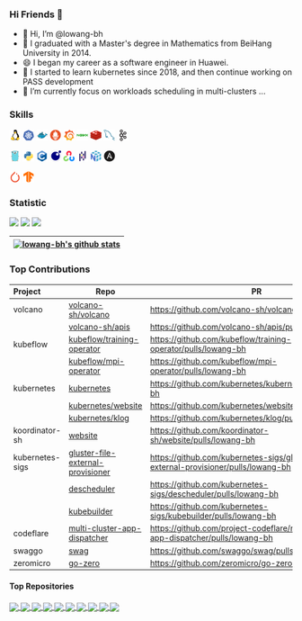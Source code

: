 ### Hi Friends 👋

- 👋 Hi, I’m @lowang-bh
- 🔭 I graduated with a Master's degree in Mathematics from BeiHang University in 2014.
- 😄 I began my career as a software engineer in Huawei.
- 🤔 I started to learn kubernetes since 2018, and then continue working on PASS development
- 🌱 I’m currently focus on workloads scheduling in multi-clusters ...
  
<!--
- 💞️ I’m looking to collaborate on ...
- 📫 How to reach me ...

-->

<!--
**lowang-bh/lowang-bh** is a ✨ _special_ ✨ repository because its `README.md` (this file) appears on your GitHub profile.

Here are some ideas to get you started:

- 🔭 I’m currently working on ...
- 🌱 I’m currently learning ...
- 👯 I’m looking to collaborate on ...
- 🤔 I’m looking for help with ...
- 💬 Ask me about ...
- 📫 How to reach me: ...
- 😄 Pronouns: ...
- ⚡ Fun fact: ...
-->

<!--
[![lowang-bh's GitHub stats](https://github-readme-stats.vercel.app/api?username=lowang-bh&theme=buefy&show_icons=true)](https://github.com/anuraghazra/github-readme-stats)
[![Top Langs](https://github-readme-stats.vercel.app/api/top-langs/?username=lowang-bh&theme=buefy)](https://github.com/anuraghazra/github-readme-stats)
-->

<!--
donut: vertical sort and with pie graph
donut-vertical: pie graph at top
-->

### Skills

<code><img height="20" alt="linux" src="./images/linux-original.svg"></code>
<code><img height="20" alt="kubernetes" src="./images/kubernetes-plain.svg"></code>
<code><img height="20" alt="docker" src="./images/docker-original.svg"></code>
<code><img height="20" alt="prometheuse" src="./images/prometheus-original.svg"></code>
<code><img height="20" alt="grafana" src="./images/grafana-original.svg"></code>
<code><img height="20" alt="nginx" src="./images/nginx-original.svg"></code>
<code><img height="20" alt="redis" src="./images/redis-original.svg"></code>
<code><img height="20" alt="mysql" src="./images/mysql-original.svg"></code>
<code><img height="20" alt="kafka" src="./images/apachekafka-original.svg"></code>

<code><img height="20" alt="go" src="./images/go-original.svg"></code>
<code><img height="20" alt="python" src="./images/python-original.svg"></code>
<code><img height="20" alt="c" src="./images/c-original.svg"></code>
<code><img height="20" alt="lua" src="./images/lua-original.svg"></code>
<code><img height="20" alt="opencv" src="./images/opencv-original.svg"></code>
<code><img height="20" alt="pandas" src="./images/pandas-original.svg"></code>
<code><img height="20" alt="numpy" src="./images/numpy-original.svg"></code>
<code><img height="20" alt="ansible" src="./images/ansible-plain.svg"></code>

<code><img height="20" alt="py" src="./images/pytorch-original.svg"></code>
<code><img height="20" alt="tf" src="./images/tensorflow-original.svg"></code>

### Statistic

![](https://github-profile-summary-cards.vercel.app/api/cards/profile-details?username=lowang-bh&theme=github)
![](https://github-profile-summary-cards.vercel.app/api/cards/most-commit-language?username=lowang-bh&theme=github&exclude=Jupyter%20Notebook)
![](http://github-profile-summary-cards.vercel.app/api/cards/repos-per-language?username=lowang-bh&theme=github&exclude=Jupyter%20Notebook)
<!--
![](http://github-profile-summary-cards.vercel.app/api/cards/productive-time?username=lowang-bh&theme=github&utcOffset=8)
-->

| <a href="https://github.com/lowang-bh"><img align="center" src="https://github-readme-stats.vercel.app/api?username=lowang-bh&show_icons=true&include_all_commits=true&theme=buefy&hide_border=true" alt="lowang-bh's github stats" /></a> |
| ------------- |

### Top Contributions

| Project | Repo | PR  |
| :------ | --------- |--------- |
|volcano |[volcano-sh/volcano](https://github.com/volcano-sh/volcano)|<https://github.com/volcano-sh/volcano/pulls/lowang-bh>|
|        |[volcano-sh/apis](https://github.com/volcano-sh/apis)|<https://github.com/volcano-sh/apis/pulls/lowang-bh>|
|kubeflow |[kubeflow/training-operator](https://github.com/kubeflow/training-operator)|<https://github.com/kubeflow/training-operator/pulls/lowang-bh>|
|          |[kubeflow/mpi-operator](https://github.com/kubeflow/mpi-operator)|<https://github.com/kubeflow/mpi-operator/pulls/lowang-bh>|
|kubernetes|[kubernetes](https://github.com/kubernetes/kubernetes)|<https://github.com/kubernetes/kubernetes/pulls/lowang-bh>|
|     |[kubernetes/website](https://github.com/kubernetes/website)|<https://github.com/kubernetes/website/pulls/lowang-bh>|
|     |[kubernetes/klog](https://github.com/kubernetes/klog)|<https://github.com/kubernetes/klog/pulls/lowang-bh>|
|koordinator-sh|[website](https://github.com/koordinator-sh/website)|<https://github.com/koordinator-sh/website/pulls/lowang-bh>|
|kubernetes-sigs |[gluster-file-external-provisioner](https://github.com/kubernetes-sigs/gluster-file-external-provisioner)|<https://github.com/kubernetes-sigs/gluster-file-external-provisioner/pulls/lowang-bh>|
|       |[descheduler](https://github.com/kubernetes-sigs/descheduler)|<https://github.com/kubernetes-sigs/descheduler/pulls/lowang-bh>|
|       |[kubebuilder](https://github.com/kubernetes-sigs/kubebuilder)|<https://github.com/kubernetes-sigs/kubebuilder/pulls/lowang-bh>|
|codeflare|[multi-cluster-app-dispatcher](https://github.com/project-codeflare/multi-cluster-app-dispatcher)|<https://github.com/project-codeflare/multi-cluster-app-dispatcher/pulls/lowang-bh>|
|swaggo   |[swag](https://github.com/swaggo/swag)|<https://github.com/swaggo/swag/pulls/lowang-bh>|
|zeromicro|[go-zero](https://github.com/zeromicro/go-zero)|<https://github.com/zeromicro/go-zero/pulls/lowang-bh>|

#### Top Repositories

<a href="https://github.com/lowang-bh/volcano">
  <img align="center" src="https://github-readme-stats.vercel.app/api/pin/?username=lowang-bh&repo=volcano&theme=buefy" />
</a>
<a href="https://github.com/lowang-bh/kubernetes">
  <img align="center" src="https://github-readme-stats.vercel.app/api/pin/?username=lowang-bh&repo=kubernetes&theme=buefy" />
</a>

<a href="https://github.com/lowang-bh/dev_virt">
  <img align="center" src="https://github-readme-stats.vercel.app/api/pin/?username=lowang-bh&repo=dev_virt&theme=buefy&show_owner=false" />
</a>
<a href="https://github.com/lowang-bh/mpi-operator">
  <img align="center" src="https://github-readme-stats.vercel.app/api/pin/?username=lowang-bh&repo=mpi-operator&theme=buefy&show_owner=false" />
</a>

<a href="https://github.com/lowang-bh/butterfly">
  <img align="center" src="https://github-readme-stats.vercel.app/api/pin/?username=lowang-bh&repo=butterfly&theme=buefy&show_owner=false" />
</a>
<a href="https://github.com/lowang-bh/training-operator">
  <img align="center" src="https://github-readme-stats.vercel.app/api/pin/?username=lowang-bh&repo=training-operator&theme=buefy&show_owner=false" />
</a>

<a href="https://github.com/lowang-bh/karmada">
  <img align="center" src="https://github-readme-stats.vercel.app/api/pin/?username=lowang-bh&repo=karmada&theme=buefy" />
</a>
<a href="https://github.com/lowang-bh/kserve">
  <img align="center" src="https://github-readme-stats.vercel.app/api/pin/?username=lowang-bh&repo=kserve&theme=buefy" />
</a>

<a href="https://github.com/lowang-bh/koordinator">
  <img align="center" src="https://github-readme-stats.vercel.app/api/pin/?username=lowang-bh&repo=koordinator&theme=buefy" />
</a>
<a href="https://github.com/lowang-bh/kuberay">
  <img align="center" src="https://github-readme-stats.vercel.app/api/pin/?username=lowang-bh&repo=kuberay&theme=buefy" />
</a>

<br />
<br />
